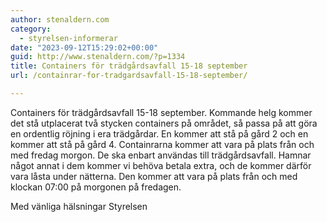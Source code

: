 ```yaml
---
author: stenaldern.com
category:
  - styrelsen-informerar
date: "2023-09-12T15:29:02+00:00"
guid: http://www.stenaldern.com/?p=1334
title: Containers för trädgårdsavfall 15-18 september
url: /containrar-for-tradgardsavfall-15-18-september/

---
```

Containers för trädgårdsavfall 15-18 september. Kommande helg kommer det stå utplacerat två stycken containers på området, så passa på att göra en ordentlig röjning i era trädgårdar. En kommer att stå på gård 2 och en kommer att stå på gård 4. Containrarna kommer att vara på plats från och med fredag morgon. De ska enbart användas till trädgårdsavfall. Hamnar något annat i dem kommer vi behöva betala extra, och de kommer därför vara låsta under nätterna. Den kommer att vara på plats från och med klockan 07:00 på morgonen på fredagen.

Med vänliga hälsningar Styrelsen
